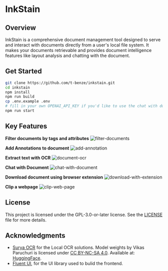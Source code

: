 # InkStain

## Overview

InkStain is a comprehensive document management tool designed to serve and interact with documents directly from a user's local file system. It makes your documents retrievable and provides document
intelligence features like layout analysis and chatting with the document.

## Get Started

```bash
git clone https://github.com/t-benze/inkstain.git
cd inkstain
npm install
npm run build
cp .env.example .env
# fill in your own OPENAI_API_KEY if you'd like to use the chat with document feature
npm run start
```

## Key Features

**Filter documents by tags and attributes**
![filter-documents](https://www.inkstain.io/images/features/filter-documents.png)

**Add Annotations to document**
![add-annotation](https://www.inkstain.io/images/features/document-annotations.png)

**Extract text with OCR**
![document-ocr](https://www.inkstain.io/images/features/document-ocr.png)

**Chat with Document**
![chat-with-document](https://www.inkstain.io/images/features/chat-with-doc.png)

**Download document using browser extension**
![download-with-extension](https://www.inkstain.io/images/features/download-document.png)

**Clip a webpage**
![clip-web-page](https://www.inkstain.io/images/features/webclip.png)

## License

This project is licensed under the GPL-3.0-or-later license. See the [LICENSE](./LICENSE) file for more details.

## Acknowledgments

- [Surya OCR](https://github.com/ankane/surya) for the Local OCR solutions. Model weights by Vikas Paruchuri is licensed under [CC BY-NC-SA 4.0](https://creativecommons.org/licenses/by-nc-sa/4.0/). Available at: [HuggingFace](https://huggingface.co/vikp).
- [Fluent UI](https://github.com/microsoft/fluentui), for the UI library used to bulid the frontend.

